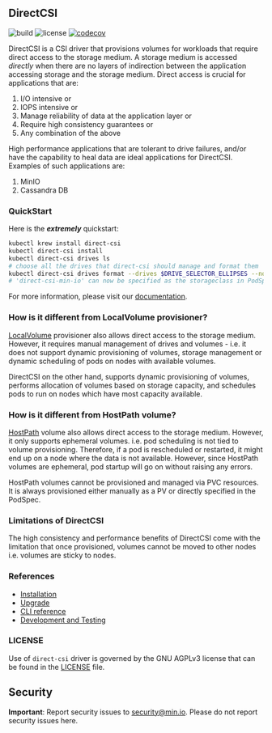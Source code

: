 DirectCSI
----------

![build](https://github.com/minio/directpv/workflows/Go/badge.svg) ![license](https://img.shields.io/badge/license-AGPL%20V3-blue) [![codecov](https://codecov.io/gh/minio/direct-csi/branch/master/graph/badge.svg?token=NV0686IUUI)](https://codecov.io/gh/minio/direct-csi)

DirectCSI is a CSI driver that provisions volumes for workloads that require direct access to the storage medium. A storage medium is accessed _directly_ when there are no layers of indirection between the application accessing storage and the storage medium. Direct access is crucial for applications that are:

 1. I/O intensive or
 2. IOPS intensive or
 3. Manage reliability of data at the application layer or
 4. Require high consistency guarantees or
 5. Any combination of the above

High performance applications that are tolerant to drive failures, and/or have the capability to heal data are ideal applications for DirectCSI. Examples of such applications are:

 1. MinIO
 2. Cassandra DB

### QuickStart

Here is the ***extremely*** quickstart:

```sh
kubectl krew install direct-csi
kubectl direct-csi install
kubectl direct-csi drives ls
# choose all the drives that direct-csi should manage and format them
kubectl direct-csi drives format --drives $DRIVE_SELECTOR_ELLIPSES --nodes $NODE_SELECTOR_ELLIPSES
# 'direct-csi-min-io' can now be specified as the storageclass in PodSpec.VolumeClaimTemplates
```

For more information, please visit our [documentation](./docs/index.md).

### How is it different from LocalVolume provisioner?

[LocalVolume](https://kubernetes.io/blog/2019/04/04/kubernetes-1.14-local-persistent-volumes-ga/) provisioner also allows direct access to the storage medium. However, it requires manual management of drives and volumes - i.e. it does not support dynamic provisioning of volumes, storage management or dynamic scheduling of pods on nodes with available volumes. 

DirectCSI on the other hand, supports dynamic provisioning of volumes, performs allocation of volumes based on storage capacity, and schedules pods to run on nodes which have most capacity available. 

### How is it different from HostPath volume?

[HostPath](https://kubernetes.io/docs/concepts/storage/volumes/#hostpath) volume also allows direct access to the storage medium. However, it only supports ephemeral volumes. i.e. pod scheduling is not tied to volume provisioning. Therefore, if a pod is rescheduled or restarted, it might end up on a node where the data is not available. However, since HostPath volumes are ephemeral, pod startup will go on without raising any errors.

HostPath volumes cannot be provisioned and managed via PVC resources. It is always provisioned either manually as a PV or directly specified in the PodSpec. 


### Limitations of DirectCSI

The high consistency and performance benefits of DirectCSI come with the limitation that once provisioned, volumes cannot be moved to other nodes i.e. volumes are sticky to nodes.


### References

 - [Installation](./docs/installation.md)
 - [Upgrade](./docs/upgrade.md)
 - [CLI reference](./docs/cli.md)
 - [Development and Testing](./docs/development-and-testing.md)

### LICENSE

Use of `direct-csi` driver is governed by the GNU AGPLv3 license that can be found in the [LICENSE](./LICENSE) file.

Security
---------

**Important**: Report security issues to security@min.io. Please do not report security issues here.
